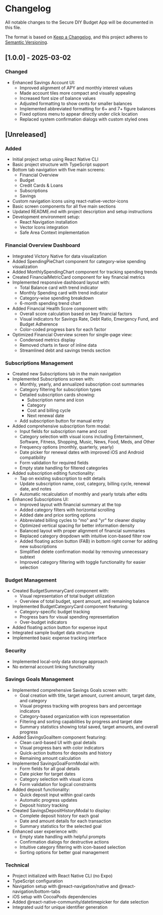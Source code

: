 # Changelog

All notable changes to the Secure DIY Budget App will be documented in this file.

The format is based on [Keep a Changelog](https://keepachangelog.com/en/1.0.0/),
and this project adheres to [Semantic Versioning](https://semver.org/spec/v2.0.0.html).

## [1.0.0] - 2025-03-02

### Changed
- Enhanced Savings Account UI:
  - Improved alignment of APY and monthly interest values
  - Made account tiles more compact and visually appealing
  - Increased font size of balance values
  - Adjusted formatting to show cents for smaller balances
  - Implemented abbreviated formatting for 6+ and 7+ figure balances
  - Fixed options menu to appear directly under click location
  - Replaced system confirmation dialogs with custom styled ones

## [Unreleased]

### Added
- Initial project setup using React Native CLI
- Basic project structure with TypeScript support
- Bottom tab navigation with five main screens:
  - Financial Overview
  - Budget
  - Credit Cards & Loans
  - Subscriptions
  - Savings
- Custom navigation icons using react-native-vector-icons
- Basic screen components for all five main sections
- Updated README.md with project description and setup instructions
- Development environment setup:
  - React Navigation installation
  - Vector Icons integration
  - Safe Area Context implementation

### Financial Overview Dashboard
- Integrated Victory Native for data visualization
- Added SpendingPieChart component for category-wise spending visualization
- Added MonthlySpendingChart component for tracking spending trends
- Created FinancialMetricCard component for key financial metrics
- Implemented responsive dashboard layout with:
  - Total Balance card with trend indicator
  - Monthly Spending card with trend indicator
  - Category-wise spending breakdown
  - 6-month spending trend chart
- Added Financial Health Score component with:
  - Overall score calculation based on key financial factors
  - Visual indicators for Savings Rate, Debt Ratio, Emergency Fund, and Budget Adherence
  - Color-coded progress bars for each factor
- Optimized Financial Overview screen for single-page view:
  - Condensed metrics display
  - Removed charts in favor of inline data
  - Streamlined debt and savings trends section

### Subscriptions Management
- Created new Subscriptions tab in the main navigation
- Implemented Subscriptions screen with:
  - Monthly, yearly, and annualized subscription cost summaries
  - Category filtering for subscription types
  - Detailed subscription cards showing:
    - Subscription name and icon
    - Category
    - Cost and billing cycle
    - Next renewal date
  - Add subscription button for manual entry
- Added comprehensive subscription form modal:
  - Input fields for subscription name and cost
  - Category selection with visual icons including Entertainment, Software, Fitness, Shopping, Music, News, Food, Meds, and Other
  - Frequency options (monthly, quarterly, yearly)
  - Date picker for renewal dates with improved iOS and Android compatibility
  - Form validation for required fields
  - Empty state handling for filtered categories
- Added subscription editing functionality:
  - Tap on existing subscription to edit details
  - Update subscription name, cost, category, billing cycle, renewal date, and notes
  - Automatic recalculation of monthly and yearly totals after edits
- Enhanced Subscriptions UI:
  - Improved layout with financial summary at the top
  - Added category filters with horizontal scrolling
  - Added date and price sorting options
  - Abbreviated billing cycles to "mo" and "yr" for cleaner display
  - Optimized vertical spacing for better information density
  - Balanced layout with proper alignment of financial summaries
  - Replaced category dropdown with intuitive icon-based filter row
  - Added floating action button (FAB) in bottom right corner for adding new subscriptions
  - Simplified delete confirmation modal by removing unnecessary subtext
  - Improved category filtering with toggle functionality for easier selection

### Budget Management
- Created BudgetSummaryCard component with:
  - Visual representation of total budget utilization
  - Overview of total budget, spent amount, and remaining balance
- Implemented BudgetCategoryCard component featuring:
  - Category-specific budget tracking
  - Progress bars for visual spending representation
  - Over-budget indicators
- Added floating action button for expense input
- Integrated sample budget data structure
- Implemented basic expense tracking interface

### Security
- Implemented local-only data storage approach
- No external account linking functionality

### Savings Goals Management
- Implemented comprehensive Savings Goals screen with:
  - Goal creation with title, target amount, current amount, target date, and category
  - Visual progress tracking with progress bars and percentage indicators
  - Category-based organization with icon representation
  - Filtering and sorting capabilities by progress and target date
  - Summary statistics showing total saved, target amounts, and overall progress
- Added SavingsGoalItem component featuring:
  - Clean card-based UI with goal details
  - Visual progress bars with color indicators
  - Quick-action buttons for deposits and history
  - Remaining amount calculation
- Implemented SavingsGoalFormModal with:
  - Form fields for all goal details
  - Date picker for target dates
  - Category selection with visual icons
  - Form validation for logical constraints
- Added deposit functionality:
  - Quick deposit input within goal cards
  - Automatic progress updates
  - Deposit history tracking
- Created SavingsDepositHistoryModal to display:
  - Complete deposit history for each goal
  - Date and amount details for each transaction
  - Summary statistics for the selected goal
- Enhanced user experience with:
  - Empty state handling with helpful prompts
  - Confirmation dialogs for destructive actions
  - Intuitive category filtering with icon-based selection
  - Sorting options for better goal management

### Technical
- Project initialized with React Native CLI (no Expo)
- TypeScript configuration
- Navigation setup with @react-navigation/native and @react-navigation/bottom-tabs
- iOS setup with CocoaPods dependencies
- Added @react-native-community/datetimepicker for date selection
- Integrated uuid for unique identifier generation

